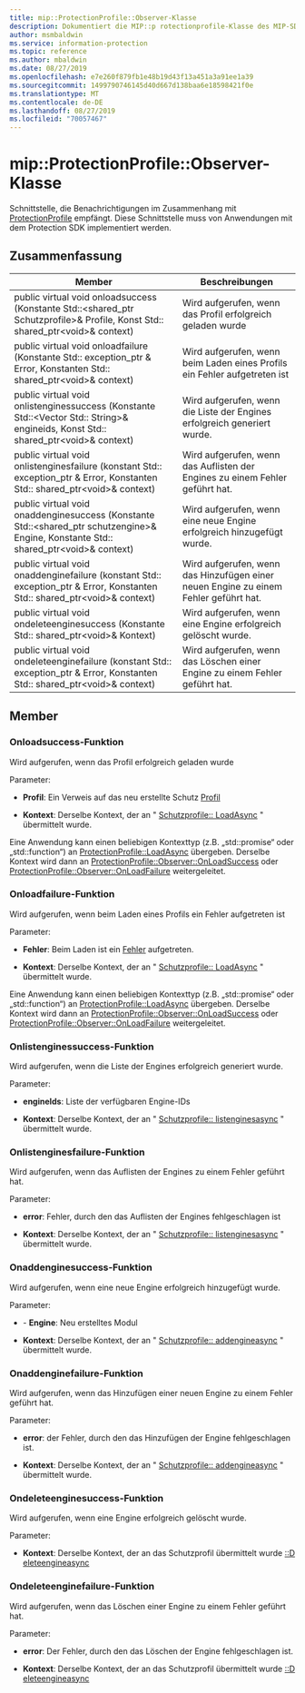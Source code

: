 ```yaml
---
title: mip::ProtectionProfile::Observer-Klasse
description: Dokumentiert die MIP::p rotectionprofile-Klasse des MIP-SDK (Microsoft Information Protection).
author: msmbaldwin
ms.service: information-protection
ms.topic: reference
ms.author: mbaldwin
ms.date: 08/27/2019
ms.openlocfilehash: e7e260f879fb1e48b19d43f13a451a3a91ee1a39
ms.sourcegitcommit: 1499790746145d40d667d138baa6e18598421f0e
ms.translationtype: MT
ms.contentlocale: de-DE
ms.lasthandoff: 08/27/2019
ms.locfileid: "70057467"
---
```

# <a name="class-mipprotectionprofileobserver"></a>mip::ProtectionProfile::Observer-Klasse 
Schnittstelle, die Benachrichtigungen im Zusammenhang mit [ProtectionProfile](class_mip_protectionprofile.md) empfängt.
Diese Schnittstelle muss von Anwendungen mit dem Protection SDK implementiert werden.
  
## <a name="summary"></a>Zusammenfassung
 Member                        | Beschreibungen                                
--------------------------------|---------------------------------------------
public virtual void onloadsuccess (Konstante Std::\<shared_ptr Schutzprofile\>& Profile, Konst Std:: shared_ptr\<void\>& context)  |  Wird aufgerufen, wenn das Profil erfolgreich geladen wurde
public virtual void onloadfailure (Konstante Std:: exception_ptr & Error, Konstanten Std:: shared_ptr\<void\>& context)  |  Wird aufgerufen, wenn beim Laden eines Profils ein Fehler aufgetreten ist
public virtual void onlistenginessuccess (Konstante Std::\<Vector Std:: String\>& engineids, Konst Std:: shared_ptr\<void\>& context)  |  Wird aufgerufen, wenn die Liste der Engines erfolgreich generiert wurde.
public virtual void onlistenginesfailure (konstant Std:: exception_ptr & Error, Konstanten Std:: shared_ptr\<void\>& context)  |  Wird aufgerufen, wenn das Auflisten der Engines zu einem Fehler geführt hat.
public virtual void onaddenginesuccess (Konstante Std::\<shared_ptr schutzengine\>& Engine, Konstante Std:: shared_ptr\<void\>& context)  |  Wird aufgerufen, wenn eine neue Engine erfolgreich hinzugefügt wurde.
public virtual void onaddenginefailure (konstant Std:: exception_ptr & Error, Konstanten Std:: shared_ptr\<void\>& context)  |  Wird aufgerufen, wenn das Hinzufügen einer neuen Engine zu einem Fehler geführt hat.
public virtual void ondeleteenginesuccess (Konstante Std:: shared_ptr\<void\>& Kontext)  |  Wird aufgerufen, wenn eine Engine erfolgreich gelöscht wurde.
public virtual void ondeleteenginefailure (konstant Std:: exception_ptr & Error, Konstanten Std:: shared_ptr\<void\>& context)  |  Wird aufgerufen, wenn das Löschen einer Engine zu einem Fehler geführt hat.
  
## <a name="members"></a>Member
  
### <a name="onloadsuccess-function"></a>Onloadsuccess-Funktion
Wird aufgerufen, wenn das Profil erfolgreich geladen wurde

Parameter:  
* **Profil**: Ein Verweis auf das neu erstellte Schutz [Profil](class_mip_protectionprofile.md)


* **Kontext**: Derselbe Kontext, der an " [Schutzprofile:: LoadAsync](class_mip_protectionprofile.md#addengineasync-function) " übermittelt wurde.


Eine Anwendung kann einen beliebigen Kontexttyp (z.B. „std::promise“ oder „std::function“) an [ProtectionProfile::LoadAsync](class_mip_protectionprofile.md#addengineasync-function) übergeben. Derselbe Kontext wird dann an [ProtectionProfile::Observer::OnLoadSuccess](class_mip_protectionprofile_observer.md#onloadsuccess-function) oder [ProtectionProfile::Observer::OnLoadFailure](class_mip_protectionprofile_observer.md#onloadfailure-function) weitergeleitet.
  
### <a name="onloadfailure-function"></a>Onloadfailure-Funktion
Wird aufgerufen, wenn beim Laden eines Profils ein Fehler aufgetreten ist

Parameter:  
* **Fehler**: Beim Laden ist ein [Fehler](class_mip_error.md) aufgetreten. 


* **Kontext**: Derselbe Kontext, der an " [Schutzprofile:: LoadAsync](class_mip_protectionprofile.md#addengineasync-function) " übermittelt wurde.


Eine Anwendung kann einen beliebigen Kontexttyp (z.B. „std::promise“ oder „std::function“) an [ProtectionProfile::LoadAsync](class_mip_protectionprofile.md#addengineasync-function) übergeben. Derselbe Kontext wird dann an [ProtectionProfile::Observer::OnLoadSuccess](class_mip_protectionprofile_observer.md#onloadsuccess-function) oder [ProtectionProfile::Observer::OnLoadFailure](class_mip_protectionprofile_observer.md#onloadfailure-function) weitergeleitet.
  
### <a name="onlistenginessuccess-function"></a>Onlistenginessuccess-Funktion
Wird aufgerufen, wenn die Liste der Engines erfolgreich generiert wurde.

Parameter:  
* **engineIds**: Liste der verfügbaren Engine-IDs 


* **Kontext**: Derselbe Kontext, der an " [Schutzprofile:: listenginesasync](class_mip_protectionprofile.md#listenginesasync-function) " übermittelt wurde.


  
### <a name="onlistenginesfailure-function"></a>Onlistenginesfailure-Funktion
Wird aufgerufen, wenn das Auflisten der Engines zu einem Fehler geführt hat.

Parameter:  
* **error**: Fehler, durch den das Auflisten der Engines fehlgeschlagen ist 


* **Kontext**: Derselbe Kontext, der an " [Schutzprofile:: listenginesasync](class_mip_protectionprofile.md#listenginesasync-function) " übermittelt wurde.


  
### <a name="onaddenginesuccess-function"></a>Onaddenginesuccess-Funktion
Wird aufgerufen, wenn eine neue Engine erfolgreich hinzugefügt wurde.

Parameter:  
* \- **Engine**: Neu erstelltes Modul 


* **Kontext**: Derselbe Kontext, der an " [Schutzprofile:: addengineasync](class_mip_protectionprofile.md#addengineasync-function) " übermittelt wurde.


  
### <a name="onaddenginefailure-function"></a>Onaddenginefailure-Funktion
Wird aufgerufen, wenn das Hinzufügen einer neuen Engine zu einem Fehler geführt hat.

Parameter:  
* **error**: der Fehler, durch den das Hinzufügen der Engine fehlgeschlagen ist. 


* **Kontext**: Derselbe Kontext, der an " [Schutzprofile:: addengineasync](class_mip_protectionprofile.md#addengineasync-function) " übermittelt wurde.


  
### <a name="ondeleteenginesuccess-function"></a>Ondeleteenginesuccess-Funktion
Wird aufgerufen, wenn eine Engine erfolgreich gelöscht wurde.

Parameter:  
* **Kontext**: Derselbe Kontext, der an das Schutzprofil übermittelt wurde [::D eleteengineasync](class_mip_protectionprofile.md#deleteengineasync-function)


  
### <a name="ondeleteenginefailure-function"></a>Ondeleteenginefailure-Funktion
Wird aufgerufen, wenn das Löschen einer Engine zu einem Fehler geführt hat.

Parameter:  
* **error**: Der Fehler, durch den das Löschen der Engine fehlgeschlagen ist. 


* **Kontext**: Derselbe Kontext, der an das Schutzprofil übermittelt wurde [::D eleteengineasync](class_mip_protectionprofile.md#deleteengineasync-function)

